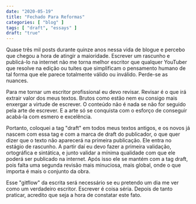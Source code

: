 ```yaml
---
date: "2020-05-19"
title: "Fechado Para Reformas"
categories: [ "blog" ]
tags: [ "draft", "essays" ]
draft: "true"
---
```

Quase três mil posts durante quinze anos nessa vida de blogue e percebo que chegou a hora de atingir a maioridade. Escrever um rascunho e publicá-lo na internet não me torna melhor escritor que qualquer YouTuber que resolve na edição ou tuítes que simplificam o pensamento humano de tal forma que ele parece totalmente válido ou inválido. Perde-se as nuances.

Para me tornar um escritor profissional eu devo revisar. Revisar é o que irá extrair valor dos meus textos. Brutos como estão nem eu consigo mais enxergar a virtude de escrever. O conteúdo não é nada se não for seguido pela arte de escrever. E a arte só se conquista com o esforço de conseguir acabá-la com esmero e excelência.

Portanto, coloquei a tag "draft" em todos meus textos antigos, e os novos já nascem com essa tag e com a marca de draft do publicador, o que quer dizer que o texto não aparecerá na primeira publicação. Ele entra no estágio de rascunho. A partir daí eu devo fazer a primeira validação, ortográfica e sintática, e junto validar a mínima qualidade com que ele poderá ser publicado na internet. Após isso ele se mantém com a tag draft, pois falta uma segunda revisão mais minuciosa, mais global, onde o que importa é mais o conjunto da obra.

Esse "gitflow" da escrita será necessário se eu pretendo um dia me ver como um verdadeiro escritor. Escrever é coisa séria. Depois de tanto praticar, acredito que seja a hora de constatar este fato.
